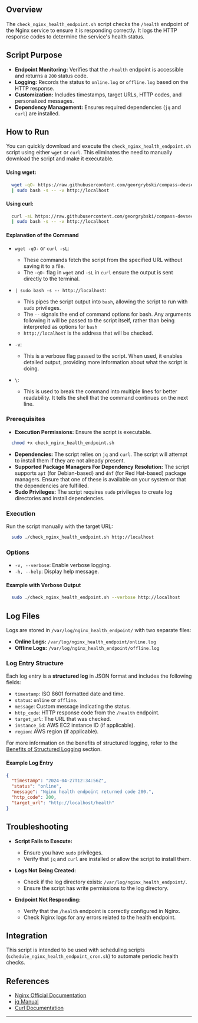 ## Overview

The `check_nginx_health_endpoint.sh` script checks the `/health` endpoint of the Nginx service to ensure it is responding correctly. It logs the HTTP response codes to determine the service's health status.

## Script Purpose

- **Endpoint Monitoring:** Verifies that the `/health` endpoint is accessible and returns a `200` status code.
- **Logging:** Records the status to `online.log` or `offline.log` based on the HTTP response.
- **Customization:** Includes timestamps, target URLs, HTTP codes, and personalized messages.
- **Dependency Management:** Ensures required dependencies (`jq` and `curl`) are installed.

## How to Run

You can quickly download and execute the `check_nginx_health_endpoint.sh` script using either `wget` or `curl`. This eliminates the need to manually download the script and make it executable.

#### Using wget:

```bash
  wget -qO- https://raw.githubusercontent.com/georgrybski/compass-devsecops-scholarship/main/scripts/sprint2/check_nginx_health_endpoint.sh \
  | sudo bash -s -- -v http://localhost
```

#### Using curl:

```bash
  curl -sL https://raw.githubusercontent.com/georgrybski/compass-devsecops-scholarship/main/scripts/sprint2/check_nginx_health_endpoint.sh \
  | sudo bash -s -- -v http://localhost
```

#### Explanation of the Command

- ```wget -qO-``` or ```curl -sL```:
  - These commands fetch the script from the specified URL without saving it to a file.
  - The `-qO-` flag in `wget` and `-sL` in `curl` ensure the output is sent directly to the terminal.

- ```| sudo bash -s -- http://localhost```:
  - This pipes the script output into `bash`, allowing the script to run with `sudo` privileges.
  - The `--` signals the end of command options for bash. Any arguments following it will be passed to the script itself, rather than being interpreted as options for `bash`
  - `http://localhost` is the address that will be checked.

- `-v`:
  - This is a verbose flag passed to the script. When used, it enables detailed output, providing more information about what the script is doing.

- `\`:
  - This is used to break the command into multiple lines for better readability. It tells the shell that the command continues on the next line.

### Prerequisites

- **Execution Permissions:** Ensure the script is executable.

```bash
  chmod +x check_nginx_health_endpoint.sh
```

- **Dependencies:** The script relies on `jq` and `curl`. The script will attempt to install them if they are not already present.
- **Supported Package Managers For Dependency Resolution:** The script supports `apt` (for Debian-based) and `dnf` (for Red Hat-based) package managers. Ensure that one of these is available on your system or that the dependencies are fulfilled.
- **Sudo Privileges:** The script requires `sudo` privileges to create log directories and install dependencies.

### Execution

Run the script manually with the target URL:

```bash
  sudo ./check_nginx_health_endpoint.sh http://localhost
```

### Options

- `-v, --verbose`: Enable verbose logging.
- `-h, --help`: Display help message.

#### Example with Verbose Output

```bash
  sudo ./check_nginx_health_endpoint.sh --verbose http://localhost
```

## Log Files

Logs are stored in `/var/log/nginx_health_endpoint/` with two separate files:

- **Online Logs:** `/var/log/nginx_health_endpoint/online.log`
- **Offline Logs:** `/var/log/nginx_health_endpoint/offline.log`

### Log Entry Structure

Each log entry is a **structured log** in JSON format and includes the following fields:

- `timestamp`: ISO 8601 formatted date and time.
- `status`: `online` or `offline`.
- `message`: Custom message indicating the status.
- `http_code`: HTTP response code from the `/health` endpoint.
- `target_url`: The URL that was checked.
- `instance_id`: AWS EC2 instance ID (if applicable).
- `region`: AWS region (if applicable).

For more information on the benefits of structured logging, refer to the [Benefits of Structured Logging](#benefits-of-structured-logging) section.

#### Example Log Entry

```json
{
  "timestamp": "2024-04-27T12:34:56Z",
  "status": "online",
  "message": "Nginx health endpoint returned code 200.",
  "http_code": 200,
  "target_url": "http://localhost/health"
}
```

## Troubleshooting

- **Script Fails to Execute:**
  - Ensure you have `sudo` privileges.
  - Verify that `jq` and `curl` are installed or allow the script to install them.

- **Logs Not Being Created:**
  - Check if the log directory exists: `/var/log/nginx_health_endpoint/`.
  - Ensure the script has write permissions to the log directory.

- **Endpoint Not Responding:**
  - Verify that the `/health` endpoint is correctly configured in Nginx.
  - Check Nginx logs for any errors related to the health endpoint.

## Integration

This script is intended to be used with scheduling scripts (`schedule_nginx_health_endpoint_cron.sh`) to automate periodic health checks.

## References

- [Nginx Official Documentation](https://nginx.org/en/docs/)
- [jq Manual](https://stedolan.github.io/jq/manual/)
- [Curl Documentation](https://curl.se/docs/manpage.html)

---
